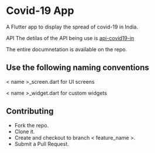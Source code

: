 # Covid-19 App


A Flutter app to display the spread of covid-19 in India.

API 
The detilas of the API being use is [api-covid19-in](https://github.com/amodm/api-covid19-in)

The entire documnetation is available on the repo.

## Use the following naming conventions
< name >_screen.dart for UI screens 

< name >_widget.dart for custom widgets 

## Contributing 

* Fork the repo.
* Clone it.
* Create and checkout to branch < feature_name >. 
* Submit a Pull Request. 





